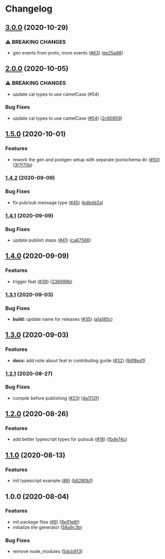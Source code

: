 # Changelog

## [3.0.0](https://www.github.com/googleapis/google-cloudevents-nodejs/compare/v2.0.0...v3.0.0) (2020-10-29)


### ⚠ BREAKING CHANGES

* gen events from proto, more events ([#63](https://www.github.com/googleapis/google-cloudevents-nodejs/issues/63)) ([ee25a88](https://www.github.com/googleapis/google-cloudevents-nodejs/commit/ee25a88df2f373176c913e15911bfd399ae1bd63))

## [2.0.0](https://www.github.com/googleapis/google-cloudevents-nodejs/compare/v1.5.0...v2.0.0) (2020-10-05)


### ⚠ BREAKING CHANGES

* update cal types to use camelCase (#54)

### Bug Fixes

* update cal types to use camelCase ([#54](https://www.github.com/googleapis/google-cloudevents-nodejs/issues/54)) ([2c60859](https://www.github.com/googleapis/google-cloudevents-nodejs/commit/2c6085947d22992d4d260d21b8d717e1fd1ad2e1))

## [1.5.0](https://www.github.com/googleapis/google-cloudevents-nodejs/compare/v1.4.2...v1.5.0) (2020-10-01)


### Features

* rework the gen and postgen setup with separate jsonschema dir ([#50](https://www.github.com/googleapis/google-cloudevents-nodejs/issues/50)) ([3f7f70b](https://www.github.com/googleapis/google-cloudevents-nodejs/commit/3f7f70bceff8cec04c5afb97da07863b1f66c4c5))

### [1.4.2](https://www.github.com/googleapis/google-cloudevents-nodejs/compare/v1.4.1...v1.4.2) (2020-09-09)


### Bug Fixes

* fix pub/sub message type ([#45](https://www.github.com/googleapis/google-cloudevents-nodejs/issues/45)) ([bdbdd2a](https://www.github.com/googleapis/google-cloudevents-nodejs/commit/bdbdd2a949e5003f0a439c164ca789fef9a7f1fe))

### [1.4.1](https://www.github.com/googleapis/google-cloudevents-nodejs/compare/v1.4.0...v1.4.1) (2020-09-09)


### Bug Fixes

* update publish steps ([#41](https://www.github.com/googleapis/google-cloudevents-nodejs/issues/41)) ([ca67566](https://www.github.com/googleapis/google-cloudevents-nodejs/commit/ca67566bb16049138a210f764e58de4a5fba89b0))

## [1.4.0](https://www.github.com/googleapis/google-cloudevents-nodejs/compare/v1.3.1...v1.4.0) (2020-09-09)


### Features

* trigger feat ([#39](https://www.github.com/googleapis/google-cloudevents-nodejs/issues/39)) ([236999b](https://www.github.com/googleapis/google-cloudevents-nodejs/commit/236999bef12c696b40f2d626b96629fed2a4e120))

### [1.3.1](https://www.github.com/googleapis/google-cloudevents-nodejs/compare/v1.3.0...v1.3.1) (2020-09-03)


### Bug Fixes

* **build:** update name for releases ([#35](https://www.github.com/googleapis/google-cloudevents-nodejs/issues/35)) ([a1a185c](https://www.github.com/googleapis/google-cloudevents-nodejs/commit/a1a185cdf472f0082fb8dcaf45d2bf57dd531e38))

## [1.3.0](https://www.github.com/googleapis/google-cloudevents-nodejs/compare/v1.2.1...v1.3.0) (2020-09-03)


### Features

* **docs:** add note about feat in contributing guide ([#32](https://www.github.com/googleapis/google-cloudevents-nodejs/issues/32)) ([9df8ed1](https://www.github.com/googleapis/google-cloudevents-nodejs/commit/9df8ed1a3610d8c093b7cda186741979e2561b2a))

### [1.2.1](https://www.github.com/googleapis/google-cloudevents-nodejs/compare/v1.2.0...v1.2.1) (2020-08-27)


### Bug Fixes

* compile before publishing ([#23](https://www.github.com/googleapis/google-cloudevents-nodejs/issues/23)) ([4a1112f](https://www.github.com/googleapis/google-cloudevents-nodejs/commit/4a1112f95e4772449a4d13217b72b9d82e7676a5))

## [1.2.0](https://www.github.com/googleapis/google-cloudevents-nodejs/compare/v1.1.0...v1.2.0) (2020-08-26)


### Features

* add better typescript types for pubsub ([#18](https://www.github.com/googleapis/google-cloudevents-nodejs/issues/18)) ([fbde74c](https://www.github.com/googleapis/google-cloudevents-nodejs/commit/fbde74cf21111ad13500c01f2f1da76d999ad046))

## [1.1.0](https://www.github.com/googleapis/google-cloudevents-nodejs/compare/v1.0.0...v1.1.0) (2020-08-13)


### Features

* init typescript example ([#8](https://www.github.com/googleapis/google-cloudevents-nodejs/issues/8)) ([b6280b1](https://www.github.com/googleapis/google-cloudevents-nodejs/commit/b6280b17234aa5e60959089f3ec35ab02b3e1dec))

## 1.0.0 (2020-08-04)


### Features

* init package files ([#9](https://www.github.com/googleapis/google-cloudevents-nodejs/issues/9)) ([9e91e8f](https://www.github.com/googleapis/google-cloudevents-nodejs/commit/9e91e8f009def46b7a71a9dc53e4be95457b4146))
* initialize the generator ([58a9c3b](https://www.github.com/googleapis/google-cloudevents-nodejs/commit/58a9c3b643bc5415e2bf333a112fcbda1665af27))


### Bug Fixes

* remove node_modules ([5dcb913](https://www.github.com/googleapis/google-cloudevents-nodejs/commit/5dcb91383071f37f4ab66ca24469fb2d6b75f55b))
